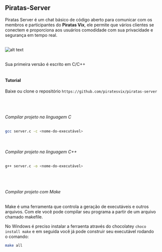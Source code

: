 ## Piratas-Server

Piratas Server é um chat básico de código aberto para comunicar com os membros e participantes do **Piratas Vix**, ele permite que vários clientes se conectem e proporciona aos usuários comodidade com sua privacidade e segurança em tempo real.
<br><br>

![alt text](docs/assets/img/diagrama-chat-socket-tcp.png)

<br>
Sua primeira versão é escrito em C/C++
<br><br>

#### Tutorial

Baixe ou clone o repositório `https://github.com/piratesvix/piratas-server`

<br>
<br>

###### Compilar projeto na linguagem C

```sh
gcc server.c -c <nome-do-executável>
```

<br>

###### Compilar projeto na linguagem C++

```sh
g++ server.c -o <nome-do-executável>
```

<br>
<br>

###### Compilar projeto com Make

Make é uma ferramenta que controla a geração de executáveis e outros arquivos. Com ele você pode compilar seu programa a partir de um arquivo chamado makefile.

No Windows é preciso instalar a ferraenta através do chocolatey `choco install make` e em seguida você  já pode construir seu executável rodando o comando:
 
```sh
make all
```


